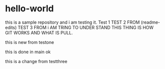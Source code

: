 # hello-world
this is a sample repository
and i am testing it. Test 1
TEST 2 FROM (readme-edits)
TEST 3 FROM i AM TRING TO UNDER STAND THIS THING IS HOW GIT WORKS AND WHAT IS PULL.

this is new from testone

this is done in main ok

this is a change from testthree

